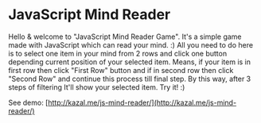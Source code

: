 # JavaScript Mind Reader
  Hello &amp; welcome to "JavaScript Mind Reader Game". It's a simple game made with JavaScript which can read your mind. :) All you need to do here is to select one item in your mind from 2 rows and click one button depending current position of your selected item. Means, if your item is in first row then click "First Row" button and if in second row then click "Second Row" and continue this process till final step.  By this way, after 3 steps of filtering It'll show your selected item. Try it! :)

See demo: [http://kazal.me/js-mind-reader/](http://kazal.me/js-mind-reader/)
